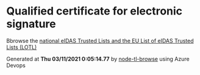 # Qualified certificate for electronic signature 
 Bbrowse the [national eIDAS Trusted Lists and the EU List of eIDAS Trusted Lists (LOTL)](https://webgate.ec.europa.eu/tl-browser/#/) 
 
 
Generated at **Thu 03/11/2021  0:05:14.77** by [node-tl-browse](https://github.com/ymedlop/node-tl-browser) using Azure Devops 
